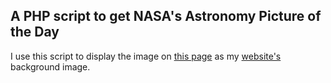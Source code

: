 ## A PHP script to get NASA's Astronomy Picture of the Day

I use this script to display the image on [this page](http://apod.nasa.gov/) as my [website's](http://reaal.me) background image.
